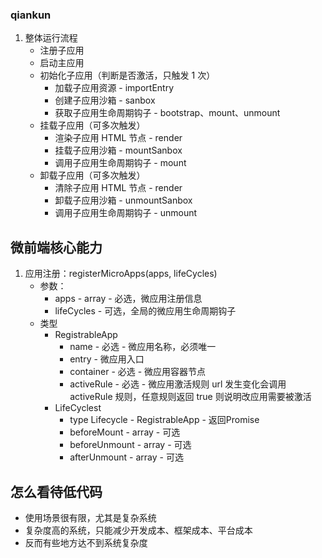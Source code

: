 ### qiankun
01. 整体运行流程
    - 注册子应用
    - 启动主应用
    - 初始化子应用（判断是否激活，只触发 1 次）
        - 加载子应用资源 - importEntry
        - 创建子应用沙箱 - sanbox
        - 获取子应用生命周期钩子 - bootstrap、mount、unmount
    - 挂载子应用（可多次触发）
        - 渲染子应用 HTML 节点 - render
        - 挂载子应用沙箱 - mountSanbox
        - 调用子应用生命周期钩子 - mount
    - 卸载子应用（可多次触发）
        - 清除子应用 HTML 节点 - render
        - 卸载子应用沙箱 - unmountSanbox
        - 调用子应用生命周期钩子 - unmount



## 微前端核心能力
01. 应用注册：registerMicroApps(apps, lifeCycles)
    - 参数：
        - apps - array - 必选，微应用注册信息
        - lifeCycles - 可选，全局的微应用生命周期钩子
    - 类型
        - RegistrableApp
            - name - 必选 - 微应用名称，必须唯一
            - entry - 微应用入口
            - container - 必选 - 微应用容器节点
            - activeRule - 必选 - 微应用激活规则
                url 发生变化会调用 activeRule 规则，任意规则返回 true 则说明改应用需要被激活
        - LifeCyclest
            - type Lifecycle - RegistrableApp - 返回Promise
            - beforeMount - array - 可选
            - beforeUnmount - array - 可选
            - afterUnmount - array - 可选



## 怎么看待低代码
- 使用场景很有限，尤其是复杂系统
- 复杂度高的系统，只能减少开发成本、框架成本、平台成本
- 反而有些地方达不到系统复杂度


